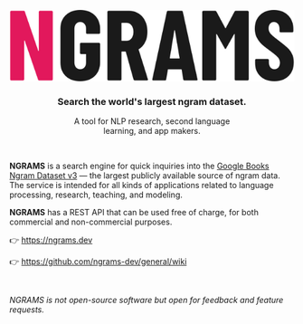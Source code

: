 <div align="center">

![NGRAMS logo](/images/logo.min.svg)

### Search the world's largest ngram dataset.

A tool for NLP research, second language<br>learning, and app makers.

</div>
<br>

**NGRAMS** is a search engine for quick inquiries into the [Google Books Ngram Dataset v3](https://storage.googleapis.com/books/ngrams/books/datasetsv3.html) — the largest publicly available source of ngram data. The service is intended for all kinds of applications related to language processing, research, teaching, and modeling.

**NGRAMS** has a REST API that can be used free of charge, for both commercial and non-commercial purposes.

:point_right: https://ngrams.dev

:point_right: https://github.com/ngrams-dev/general/wiki

<br>

_NGRAMS is not open-source software but open for feedback and feature requests._
